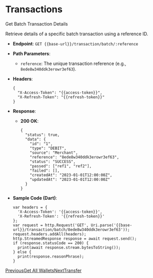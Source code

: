 # Transactions

#### 

[](#get-batch-transaction-details)

Get Batch Transaction Details

Retrieve details of a specific batch transaction using a reference ID.

*   **Endpoint**: `GET {{base-url}}/transaction/batch/:reference`
    
*   **Path Parameters**:
    
    *   `reference`: The unique transaction reference (e.g., `8ede8w340ddk3erowr3ef63`).
        
    
*   **Headers**:

    ```
    {
      "X-Access-Token": "{{access-token}}",
      "X-Refresh-Token": "{{refresh-token}}"
    }
    ```
    
*   **Response**:
    
    *   **200 OK**:

        ```
        {
          "status": true,
          "data": {
            "id": "1",
            "type": "DEBIT",
            "source": "Merchant",
            "reference": "8ede8w340ddk3erowr3ef63",
            "status": "SUCCESS",
            "passed": ["ref1", "ref2"],
            "failed": [],
            "createdAt": "2023-01-01T12:00:00Z",
            "updatedAt": "2023-01-01T12:00:00Z"
          }
        }
        ```
        
    
*   **Sample Code (Dart)**:

    ```
    var headers = {
      'X-Access-Token': '{{access-token}}',
      'X-Refresh-Token': '{{refresh-token}}'
    };
    var request = http.Request('GET', Uri.parse('{{base-url}}/transaction/batch/8ede8w340ddk3erowr3ef63'));
    request.headers.addAll(headers);
    http.StreamedResponse response = await request.send();
    if (response.statusCode == 200) {
      print(await response.stream.bytesToString());
    } else {
      print(response.reasonPhrase);
    }
    ```
    

[PreviousGet All Wallets](/xpress-wallet-api/merchant/wallet/get-all-wallets)[NextTransfer](/xpress-wallet-api/merchant/transfer)